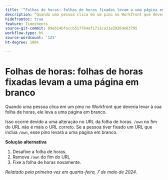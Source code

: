```yaml
---
title: '“Folhas de horas: folhas de horas fixadas levam a uma página em branco”'
description: “Quando uma pessoa clica em um pino no Workfront que deveria levar à sua folha de horas, ele leva a uma página em branco. Uma solução alternativa está disponível.”
hidefromtoc: true
feature: Timesheets
source-git-commit: 89eb14bfaccb517764af1711ca31e2926de63795
workflow-type: ht
source-wordcount: '123'
ht-degree: 100%

---
```



# Folhas de horas: folhas de horas fixadas levam a uma página em branco

Quando uma pessoa clica em um pino no Workfront que deveria levar à sua folha de horas, ele leva a uma página em branco.

Isso ocorre devido a uma alteração no URL da folha de horas. `/own` no fim do URL não é mais o URL correto. Se a pessoa tiver fixado um URL que inclua `/own`, esse pino levará a uma página em branco.

**Solução alternativa**

1. Desafixe a folha de horas.
1. Remova `/own` do fim do URL
1. Fixe a folha de horas novamente.

_Relatado pela primeira vez em quarta-feira, 7 de maio de 2024._

